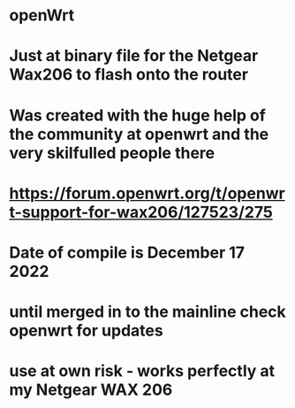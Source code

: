 # openWrt
# Just at binary file for the Netgear Wax206 to flash onto the router 
# Was created with the huge help of the community at openwrt and the very skilfulled people there
# https://forum.openwrt.org/t/openwrt-support-for-wax206/127523/275
#
# Date of compile is December 17 2022
# until merged in to the mainline check openwrt for updates
# 
# use at own risk - works perfectly at my Netgear WAX 206
#
